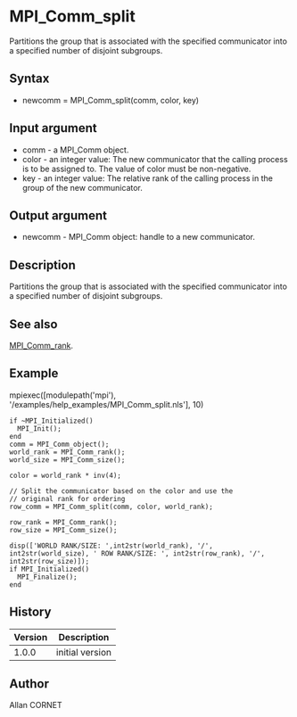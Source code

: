 

# MPI_Comm_split

Partitions the group that is associated with the specified communicator into a specified number of disjoint subgroups.

## Syntax

- newcomm = MPI_Comm_split(comm,  color, key)

## Input argument

 - comm - a MPI_Comm object.
 - color - an integer value: The new communicator that the calling process is to be assigned to. The value of color must be non-negative.
 - key - an integer value: The relative rank of the calling process in the group of the new communicator.

## Output argument

 - newcomm - MPI_Comm object:  handle to a new communicator.

## Description


  <p>Partitions the group that is associated with the specified communicator into a specified number of disjoint subgroups.</p>


## See also

[MPI_Comm_rank](MPI_Comm_rank.md).
## Example

mpiexec([modulepath('mpi'), '/examples/help_examples/MPI_Comm_split.nls'], 10)
```Nelson
if ~MPI_Initialized()
  MPI_Init();
end
comm = MPI_Comm_object();
world_rank = MPI_Comm_rank();
world_size = MPI_Comm_size();

color = world_rank * inv(4);

// Split the communicator based on the color and use the
// original rank for ordering
row_comm = MPI_Comm_split(comm, color, world_rank);

row_rank = MPI_Comm_rank();
row_size = MPI_Comm_size();

disp(['WORLD RANK/SIZE: ',int2str(world_rank), '/', int2str(world_size), ' ROW RANK/SIZE: ', int2str(row_rank), '/', int2str(row_size)]);
if MPI_Initialized()
  MPI_Finalize();
end
```

## History

|Version|Description|
|------|------|
|1.0.0|initial version|


## Author

Allan CORNET



